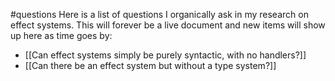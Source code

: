 #questions
Here is a list of questions I organically ask in my research on effect systems. This will forever be a live document and new items will show up here as time goes by:
* [[Can effect systems simply be purely syntactic, with no handlers?]]
* [[Can there be an effect system but without a type system?]]